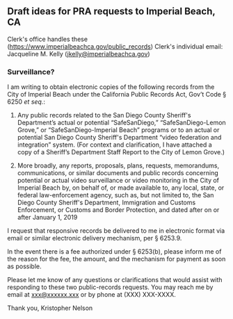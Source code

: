 ## Draft ideas for PRA requests to Imperial Beach, CA
Clerk's office handles these (https://www.imperialbeachca.gov/public_records)
Clerk's individual email: Jacqueline M. Kelly (jkelly@imperialbeachca.gov)

### Surveillance?
I am writing to obtain electronic copies of the following records from the City of Imperial Beach under the California Public Records Act, Gov’t Code § 6250 *et seq.*: 
 
1. Any public records related to the San Diego County Sheriff's Department’s actual or potential “SafeSanDiego,” “SafeSanDiego-Lemon Grove,” or “SafeSanDiego-Imperial Beach” programs or to an actual or potential San Diego County Sheriff's Department “video federation and integration” system. (For context and clarification, I have attached a copy of a Sheriff’s Department Staff Report to the City of Lemon Grove.)

2. More broadly, any reports, proposals, plans, requests, memorandums, communications, or similar documents and public records concerning potential or actual video surveillance or video monitoring in the City of Imperial Beach by, on behalf of, or made available to, any local, state, or federal law-enforcement agency, such as, but not limited to, the San Diego County Sheriff's Department, Immigration and Customs Enforcement, or Customs and Border Protection, and dated after on or after January 1, 2019
 
I request that responsive records be delivered to me in electronic format via email or similar electronic delivery mechanism, per § 6253.9.

In the event there is a fee authorized under § 6253(b), please inform me of the reason for the fee, the amount, and the mechanism for payment as soon as possible.

Please let me know of any questions or clarifications that would assist with responding to these two public-records requests. You may reach me by email at xxx@xxxxxx.xxx or by phone at (XXX) XXX-XXXX.

Thank you,
Kristopher Nelson